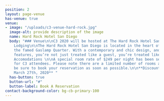 ```yaml
---
position: 2
layout: page-venue
has-venue: true
venue:
- image: "/uploads/c3-venue-hard-rock.jpg"
  image-alt: provide description of the image
  name: Hard Rock Hotel San Diego
  body: "### Venue\n\nC3 2020 will be hosted at The Hard Rock Hotel San Diego \n\n###
    Lodging\n\nThe Hard Rock Hotel San Diego is located in the heart of downtown in
    the famed Gaslamp Quarter. With a contemporary and chic design, and tons of unique
    features, you’re not just treated like a guest, you’re treated like a rock star.\n\n###
    Accomodations \n\nA special room rate of $249 per night has been secured exclusively
    for C3 attendees. Please note there are a limited number of rooms available, so
    be sure to book your reservation as soon as possible.\n\n**Discounted Rate Expires
    March 27th, 2020** "
  has-button: true
  button-url: "#"
  button-label: Book A Reservation
contact-background-color: bg-cb-primary-100
---
```


